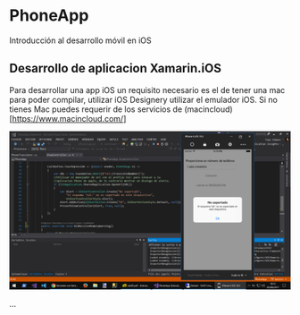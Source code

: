 # PhoneApp
Introducción al desarrollo móvil en iOS 

## Desarrollo de aplicacion Xamarin.iOS

Para desarrollar una app iOS un requisito necesario es el de tener una mac para poder compilar, utilizar iOS Designery utilizar el emulador iOS.
Si no tienes Mac puedes requerir de los servicios de (macincloud)[https://www.macincloud.com/]

![Alt Screenshot](img/Lab05.png?raw=true "F5")

...
